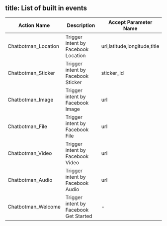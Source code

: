 title: List of built in events
---
| Action Name|Description|Accept Parameter Name|
| -------- | -------- | -------- |
| Chatbotman_Location|Trigger intent by Facebook Location|url,latitude,longitude,title|
| Chatbotman_Sticker|Trigger intent by Facebook Sticker|sticker_id|
| Chatbotman_Image|Trigger intent by Facebook Image|url|
| Chatbotman_File|Trigger intent by Facebook File|url|
| Chatbotman_Video|Trigger intent by Facebook Video|url|
| Chatbotman_Audio|Trigger intent by Facebook Audio|url|
| Chatbotman_Welcome|Trigger intent by Facebook Get Started|-|
